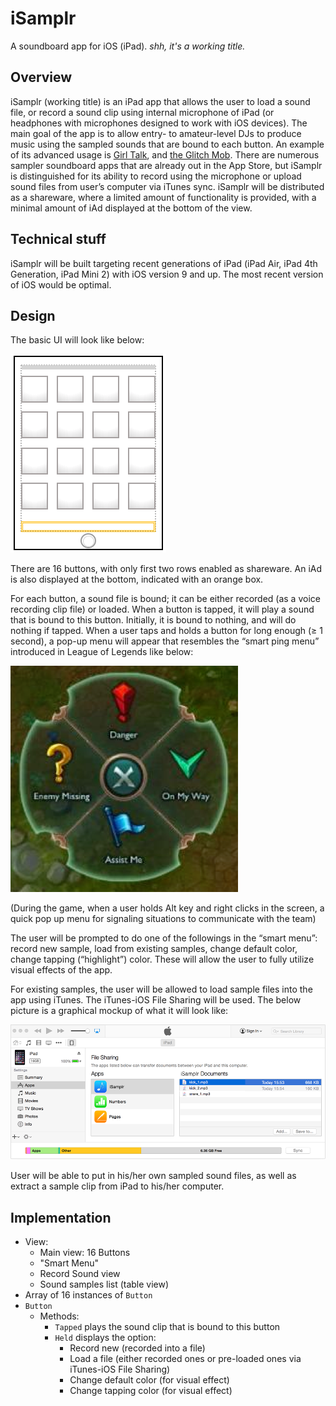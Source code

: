 # iSamplr 

A soundboard app for iOS (iPad). _shh, it's a working title._

## Overview
iSamplr (working title) is an iPad app that allows the user to load a sound file, or record a sound clip using internal microphone of iPad (or headphones with microphones designed to work with iOS devices). The main goal of the app is to allow entry- to amateur-level DJs to produce music using the sampled sounds that are bound to each button. An example of its advanced usage is [Girl Talk](https://www.youtube.com/watch?v=glbgOGRdWB0), and [the Glitch Mob](https://www.youtube.com/watch?v=WImWuxHbQCw). There are numerous sampler soundboard apps that are already out in the App Store, but iSamplr is distinguished for its ability to record using the microphone or upload sound files from user’s computer via iTunes sync. iSamplr will be distributed as a shareware, where a limited amount of functionality is provided, with a minimal amount of iAd displayed at the bottom of the view. 

## Technical stuff
iSamplr will be built targeting recent generations of iPad (iPad Air, iPad 4th Generation, iPad Mini 2) with iOS version 9 and up. The most recent version of iOS would be optimal.

## Design

The basic UI will look like below:

![Basic UI](documentation/ui_prototype.png)

There are 16 buttons, with only first two rows enabled as shareware. An iAd is also displayed at the bottom, indicated with an orange box.

For each button, a sound file is bound; it can be either recorded (as a voice recording clip file) or loaded. When a button is tapped, it will play a sound that is bound to this button. Initially, it is bound to nothing, and will do nothing if tapped. When a user taps and holds a button for long enough (≥ 1 second), a pop-up menu will appear that resembles the “smart ping menu” introduced in League of Legends like below:

![Smart Ping](documentation/smartping.png)

(During the game, when a user holds Alt key and right clicks in the screen, a quick pop up menu for signaling situations to communicate with the team)

The user will be prompted to do one of the followings in the “smart menu”: record new sample, load from existing samples, change default color, change tapping (“highlight”) color. These will allow the user to fully utilize visual effects of the app.

For existing samples, the user will be allowed to load sample files into the app using iTunes. The iTunes-iOS File Sharing will be used. The below picture is a graphical mockup of what it will look like: 

![Smart Ping](documentation/filesharing.png)

User will be able to put in his/her own sampled sound files, as well as extract a sample clip from iPad to his/her computer. 

## Implementation
- View: 
	- Main view: 16 Buttons
	- "Smart Menu"
	- Record Sound view
	- Sound samples list (table view)
- Array of 16 instances of `Button`
- `Button`
	- Methods:
		- `Tapped` plays the sound clip that is bound to this button
		- `Held` displays the option:
			- Record new (recorded into a file)
			- Load a file (either recorded ones or pre-loaded ones via iTunes-iOS File Sharing)
			- Change default color (for visual effect)
			- Change tapping color (for visual effect)